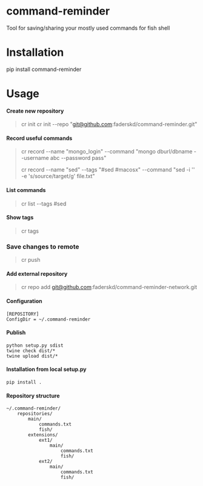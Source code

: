 # command-reminder
Tool for saving/sharing your mostly used commands for fish shell

# Installation
pip install command-reminder

# Usage

#### Create new repository

> cr init
> cr init --repo "git@github.com:faderskd/command-reminder.git"

#### Record useful commands

> cr record  --name "mongo_login" --command "mongo dburl/dbname --username abc --password pass"
>
> cr record --name "sed" --tags "#sed #macosx" --command "sed -i '' -e 's/source/target/g' file.txt"

#### List commands
> cr list --tags #sed

#### Show tags
> cr tags

### Save changes to remote
> cr push

#### Add external repository
> cr repo add git@github.com:faderskd/command-reminder-network.git

#### Configuration
```editorconfig
[REPOSITORY]
ConfigDir = ~/.command-reminder
``` 

#### Publish
```
python setup.py sdist
twine check dist/*
twine upload dist/*
```

#### Installation from local setup.py
```
pip install .
```

#### Repository structure
```
~/.command-reminder/
    repositories/
        main/
            commands.txt
            fish/
        extensions/
            ext1/
                main/
                    commands.txt
                    fish/
            ext2/
                main/
                    commands.txt
                    fish/
``` 